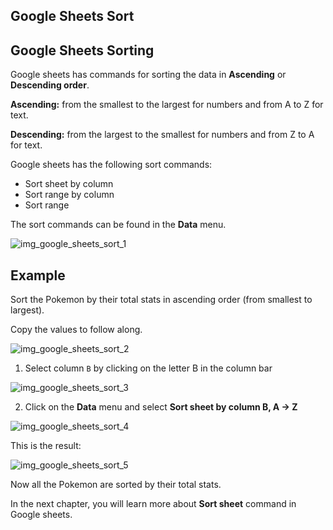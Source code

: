 Google Sheets Sort
---





Google Sheets Sorting
---
Google sheets has commands for sorting the data in **Ascending** or **Descending order**.


**Ascending:** from the smallest to the largest for numbers and from A to Z for text.

**Descending:** from the largest to the smallest for numbers and from Z to A for text.


Google sheets has the following sort commands:

- Sort sheet by column
- Sort range by column
- Sort range

The sort commands can be found in the **Data** menu.

![img_google_sheets_sort_1](https://user-images.githubusercontent.com/47166768/192085393-67c67888-2037-4b84-beff-27ed3e1cdd0d.png)





Example
---
Sort the Pokemon by their total stats in ascending order (from smallest to largest).

Copy the values to follow along.

![img_google_sheets_sort_2](https://user-images.githubusercontent.com/47166768/192085469-8b97e6eb-a174-429b-a0bc-260a5e658e6a.png)


1. Select column `B` by clicking on the letter B in the column bar

![img_google_sheets_sort_3](https://user-images.githubusercontent.com/47166768/192085488-197cba82-6db2-49ef-858e-32ed9bfc4c97.png)


2. Click on the **Data** menu and select **Sort sheet by column B, A → Z**

![img_google_sheets_sort_4](https://user-images.githubusercontent.com/47166768/192085515-d5696b9d-6514-490f-9a23-7141d1a031c1.png)


This is the result:


![img_google_sheets_sort_5](https://user-images.githubusercontent.com/47166768/192085519-e2bbb0ff-fbb2-49ed-ad16-49480eba3551.png)


Now all the Pokemon are sorted by their total stats.

In the next chapter, you will learn more about **Sort sheet** command in Google sheets.


